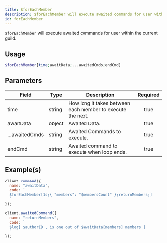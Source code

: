 ```yaml
---
title: $forEachMember
description: $forEachMember will execute awaited commands for user within the current guild.
id: forEachMember
---
```


`$forEachMember` will execute awaited commands for user within the current guild.

## Usage

```php
$forEachMember[time;awaitData;...awaitedCmds;endCmd]
```

## Parameters

| Field          | Type   | Description                                                | Required |
| -------------- | ------ | ---------------------------------------------------------- | :------: |
| time           | string | How long it takes between each member to execute the next. |   true   |
| awaitData      | object | Awaited Data.                                              |   true   |
| ...awaitedCmds | string | Awaited Commands to execute.                               |   true   |
| endCmd         | string | Awaited command to execute when loop ends.                 |   true   |

## Example(s)

```javascript
client.command({
  name: "awaitData",
  code: `
  $forEachMember[1s;{ "members": "$membersCount" };returnMembers;]
  `
});

client.awaitedCommand({
  name: "returnMembers",
  code: `
  $log[ $authorID , is one out of $awaitData[members] members ]
  `
});
```
